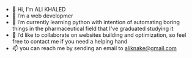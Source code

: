 - 👋 Hi, I’m ALI KHALED
- 👀 I’m a web developmer
- 🌱 I’m currently learning python with intention of automating boring things in the pharmaceutical field that I've graduated studying it
- 💞️ I’d like to collaborate on websites building and optimization, so feel free to contact me if you need a helping hand
- 📫 you can reach me by sending an email to aliknake@gmail.com

<!---
ALI-KHALED-13/ALI-KHALED-13 is a ✨ special ✨ repository because its `README.md` (this file) appears on your GitHub profile.
You can click the Preview link to take a look at your changes.
--->
